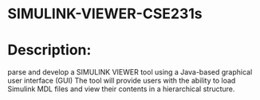 # SIMULINK-VIEWER-CSE231s

# Description: 
parse and develop a SIMULINK VIEWER tool using a Java-based graphical user 
interface (GUI) The tool will provide users with the ability to load Simulink MDL files and view their 
contents in a hierarchical structure.

